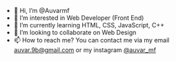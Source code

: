 - 👋 Hi, I’m @Auvarmf
- 👀 I’m interested in Web Developer (Front End)
- 🌱 I’m currently learning HTML, CSS, JavaScript, C++
- 💞️ I’m looking to collaborate on Web Design
- 📫 How to reach me? You can contact me via my email auvar.9b@gmail.com or my instagram <a href="https://www.instagram.com/auvar_mf/" target="_blank">@auvar_mf</a>

<!---
Hi everyone, my name is Auvar Mahsa Fahlevi and thank you for visiting my profile.
--->

